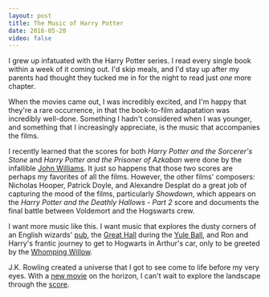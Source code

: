 ```yaml
---
layout: post
title: The Music of Harry Potter
date: 2016-05-20
video: false
---
```


I grew up infatuated with the Harry Potter series. I read every single book within a week of it coming out. I'd skip meals, and I'd stay up after my parents had thought they tucked me in for the night to read just _one_ more chapter.


When the movies came out, I was incredibly excited, and I'm happy that they're a rare occurrence, in that the book-to-film adapatation was incredibly well-done. Something I hadn't considered when I was younger, and something that I increasingly appreciate, is the music that accompanies the films.

I recently learned that the scores for both _Harry Potter and the Sorcerer's Stone_ and _Harry Potter and the Prisoner of Azkaban_ were done by the infallible [John Williams](https://en.wikipedia.org/wiki/John_Williams). It just so happens that those two scores are perhaps my favorites of all the films. However, the other films' composers: Nicholas Hooper, Patrick Doyle, and Alexandre Desplat do a great job of capturing the mood of the films, particularly _Showdown_, which appears on the _Harry Potter and the Deathly Hallows - Part 2_ score and documents the final battle between Voldemort and the Hogswarts crew.

I want more music like this. I want music that explores the dusty corners of an English wizards' [pub](http://harrypotter.wikia.com/wiki/Leaky_Cauldron), the [Great Hall](http://harrypotter.wikia.com/wiki/Great_Hall) during the [Yule Ball](http://harrypotter.wikia.com/wiki/Yule_Ball), and Ron and Harry's frantic journey to get to Hogwarts in Arthur's car, only to be greeted by the [Whomping Willow](http://harrypotter.wikia.com/wiki/Whomping_Willow).

J.K. Rowling created a universe that I got to see come to life before my very eyes. With a [new movie](http://www.fantasticbeasts.com/) on the horizon, I can't wait to explore the landscape through the [score](http://www.nme.com/filmandtv/news/-fantastic-beasts-james-newton-howard-to-score-jk-/404263). 
